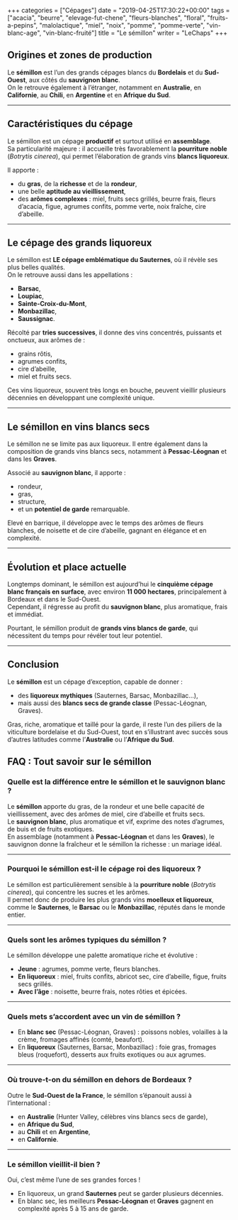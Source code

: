 +++
categories = ["Cépages"]
date = "2019-04-25T17:30:22+00:00"
tags = ["acacia", "beurre", "elevage-fut-chene", "fleurs-blanches", "floral", "fruits-a-pepins", "malolactique", "miel", "noix", "pomme", "pomme-verte", "vin-blanc-age", "vin-blanc-fruité"] 
title = "Le sémillon"
writer = "LeChaps"
+++

## Origines et zones de production  

Le **sémillon** est l’un des grands cépages blancs du **Bordelais** et du **Sud-Ouest**, aux côtés du **sauvignon blanc**.  
On le retrouve également à l’étranger, notamment en **Australie**, en **Californie**, au **Chili**, en **Argentine** et en **Afrique du Sud**.  

---

## Caractéristiques du cépage  

Le sémillon est un cépage **productif** et surtout utilisé en **assemblage**.  
Sa particularité majeure : il accueille très favorablement la **pourriture noble** (*Botrytis cinerea*), qui permet l’élaboration de grands vins **blancs liquoreux**.  

Il apporte :  

- du **gras**, de la **richesse** et de la **rondeur**,  
- une belle **aptitude au vieillissement**,  
- des **arômes complexes** : miel, fruits secs grillés, beurre frais, fleurs d’acacia, figue, agrumes confits, pomme verte, noix fraîche, cire d’abeille.  

---

## Le cépage des grands liquoreux  

Le sémillon est **LE cépage emblématique du Sauternes**, où il révèle ses plus belles qualités.  
On le retrouve aussi dans les appellations :  

- **Barsac**,  
- **Loupiac**,  
- **Sainte-Croix-du-Mont**,  
- **Monbazillac**,  
- **Saussignac**.  

Récolté par **tries successives**, il donne des vins concentrés, puissants et onctueux, aux arômes de :  

- grains rôtis,  
- agrumes confits,  
- cire d’abeille,  
- miel et fruits secs.  

Ces vins liquoreux, souvent très longs en bouche, peuvent vieillir plusieurs décennies en développant une complexité unique.  

---

## Le sémillon en vins blancs secs  

Le sémillon ne se limite pas aux liquoreux. Il entre également dans la composition de grands vins blancs secs, notamment à **Pessac-Léognan** et dans les **Graves**.  

Associé au **sauvignon blanc**, il apporte :  

- rondeur,  
- gras,  
- structure,  
- et un **potentiel de garde** remarquable.  

Elevé en barrique, il développe avec le temps des arômes de fleurs blanches, de noisette et de cire d’abeille, gagnant en élégance et en complexité.  

---

## Évolution et place actuelle  

Longtemps dominant, le sémillon est aujourd’hui le **cinquième cépage blanc français en surface**, avec environ **11 000 hectares**, principalement à Bordeaux et dans le Sud-Ouest.  
Cependant, il régresse au profit du **sauvignon blanc**, plus aromatique, frais et immédiat.  

Pourtant, le sémillon produit de **grands vins blancs de garde**, qui nécessitent du temps pour révéler tout leur potentiel.  

---

## Conclusion  

Le **sémillon** est un cépage d’exception, capable de donner :  

- des **liquoreux mythiques** (Sauternes, Barsac, Monbazillac…),  
- mais aussi des **blancs secs de grande classe** (Pessac-Léognan, Graves).  

Gras, riche, aromatique et taillé pour la garde, il reste l’un des piliers de la viticulture bordelaise et du Sud-Ouest, tout en s’illustrant avec succès sous d’autres latitudes comme l’**Australie** ou l’**Afrique du Sud**.  

## FAQ : Tout savoir sur le sémillon

### Quelle est la différence entre le sémillon et le sauvignon blanc ?  

Le **sémillon** apporte du gras, de la rondeur et une belle capacité de vieillissement, avec des arômes de miel, cire d’abeille et fruits secs.  
Le **sauvignon blanc**, plus aromatique et vif, exprime des notes d’agrumes, de buis et de fruits exotiques.  
En assemblage (notamment à **Pessac-Léognan** et dans les **Graves**), le sauvignon donne la fraîcheur et le sémillon la richesse : un mariage idéal.  

---

### Pourquoi le sémillon est-il le cépage roi des liquoreux ?  

Le sémillon est particulièrement sensible à la **pourriture noble** (*Botrytis cinerea*), qui concentre les sucres et les arômes.  
Il permet donc de produire les plus grands vins **moelleux et liquoreux**, comme le **Sauternes**, le **Barsac** ou le **Monbazillac**, réputés dans le monde entier.  

---

### Quels sont les arômes typiques du sémillon ?  

Le sémillon développe une palette aromatique riche et évolutive :  

- **Jeune** : agrumes, pomme verte, fleurs blanches.  
- **En liquoreux** : miel, fruits confits, abricot sec, cire d’abeille, figue, fruits secs grillés.  
- **Avec l’âge** : noisette, beurre frais, notes rôties et épicées.  

---

### Quels mets s’accordent avec un vin de sémillon ?  

- En **blanc sec** (Pessac-Léognan, Graves) : poissons nobles, volailles à la crème, fromages affinés (comté, beaufort).  
- En **liquoreux** (Sauternes, Barsac, Monbazillac) : foie gras, fromages bleus (roquefort), desserts aux fruits exotiques ou aux agrumes.  

---

### Où trouve-t-on du sémillon en dehors de Bordeaux ?  

Outre le **Sud-Ouest de la France**, le sémillon s’épanouit aussi à l’international :  

- en **Australie** (Hunter Valley, célèbres vins blancs secs de garde),  
- en **Afrique du Sud**,  
- au **Chili** et en **Argentine**,  
- en **Californie**.  

---

### Le sémillon vieillit-il bien ?  

Oui, c’est même l’une de ses grandes forces !  

- En liquoreux, un grand **Sauternes** peut se garder plusieurs décennies.  
- En blanc sec, les meilleurs **Pessac-Léognan** et **Graves** gagnent en complexité après 5 à 15 ans de garde.  
